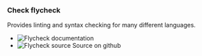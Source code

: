 ### Check flycheck

Provides linting and syntax checking for many different languages.

* ![Flycheck documentation](http://www.flycheck.org/)
* ![Flycheck source](https://github.com/flycheck/flycheck) Source on github
